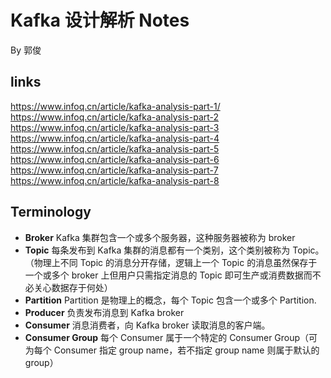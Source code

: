 # Kafka 设计解析 Notes
By 郭俊

## links

https://www.infoq.cn/article/kafka-analysis-part-1/
https://www.infoq.cn/article/kafka-analysis-part-2
https://www.infoq.cn/article/kafka-analysis-part-3
https://www.infoq.cn/article/kafka-analysis-part-4
https://www.infoq.cn/article/kafka-analysis-part-5
https://www.infoq.cn/article/kafka-analysis-part-6
https://www.infoq.cn/article/kafka-analysis-part-7
https://www.infoq.cn/article/kafka-analysis-part-8

## Terminology
- **Broker** Kafka 集群包含一个或多个服务器，这种服务器被称为 broker
- **Topic** 每条发布到 Kafka 集群的消息都有一个类别，这个类别被称为 Topic。（物理上不同 Topic 的消息分开存储，逻辑上一个 Topic 的消息虽然保存于一个或多个 broker 上但用户只需指定消息的 Topic 即可生产或消费数据而不必关心数据存于何处）
- **Partition** Partition 是物理上的概念，每个 Topic 包含一个或多个 Partition.
- **Producer** 负责发布消息到 Kafka broker
- **Consumer** 消息消费者，向 Kafka broker 读取消息的客户端。
- **Consumer Group** 每个 Consumer 属于一个特定的 Consumer Group（可为每个 Consumer 指定 group name，若不指定 group name 则属于默认的 group）

